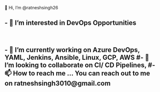 <HTML>
<head> 👋 Hi, I’m @ratneshsingh26</head>
<h2>- 👀 I’m interested in DevOps Opportunities</h2>
  <br>
<h2>- 🌱 I’m currently working on Azure DevOps, YAML, Jenkins, Ansible, Linux, GCP, AWS
#- 💞️ I’m looking to collaborate on CI/ CD Pipelines, 
#- 📫 How to reach me ... You can reach out to me on ratneshsingh3010@gmail.com
</html>
<!---
ratneshsingh26/ratneshsingh26 is a ✨ special ✨ repository because its `README.md` (this file) appears on your GitHub profile.
You can click the Preview link to take a look at your changes.
--->
